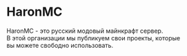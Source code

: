 # HaronMC
HaronMC - это русский модовый майнкрафт сервер.\
В этой организации мы публикуем свои проекты, которые\
вы можете свободно использовать.
